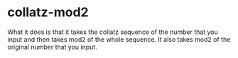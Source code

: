 # collatz-mod2
What it does is that it takes the collatz sequence of the number that you input and then takes mod2 of the whole sequence. It also takes mod2 of the original number that you input.
